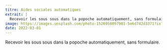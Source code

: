 ```yaml
---
titre: Aides sociales automatiques
extrait: |
  Recevoir les sous sous dans la popoche automatiquement, sans formulaire.
image: https://images.unsplash.com/photo-1526958097901-5e6d742d3371?ixlib=rb-1.2.1&ixid=MnwxMjA3fDB8MHxwaG90by1wYWdlfHx8fGVufDB8fHx8&auto=format&fit=crop&w=1170&q=80
date: 2022-03-01
---
```


Recevoir les sous sous dans la popoche automatiquement, sans formulaire.
